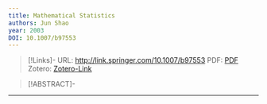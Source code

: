 ```yaml
---
title: Mathematical Statistics
authors: Jun Shao
year: 2003
DOI: 10.1007/b97553
---
```


>[!Links]-
>URL: http://link.springer.com/10.1007/b97553
>PDF: [PDF](shao2003.pdf)
>Zotero: [Zotero-Link](zotero://select/items/@shao2003)

>[!ABSTRACT]-
>

---

